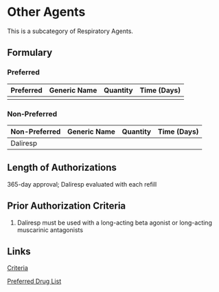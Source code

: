 # Other Agents

This is a subcategory of Respiratory Agents.

## Formulary

### Preferred

| Preferred | Generic Name | Quantity | Time (Days) |
| :-------- | :----------- | :------: | :---------: |
|           |              |          |             |

### Non-Preferred

| Non-Preferred | Generic Name | Quantity | Time (Days) |
| :------------ | :----------- | :------: | :---------: |
| Daliresp      |              |          |             |

## Length of Authorizations

365-day approval; Daliresp evaluated with each refill

## Prior Authorization Criteria

1. Daliresp must be used with a long-acting beta agonist or long-acting muscarinic antagonists

## Links

[Criteria](https://pharmacy.medicaid.ohio.gov/sites/default/files/20221001_UPDL_Criteria_APPROVED.pdf#page=97)

[Preferred Drug List](https://pharmacy.medicaid.ohio.gov/sites/default/files/20221001_UPDL_APPROVED_.pdf#page=32)
